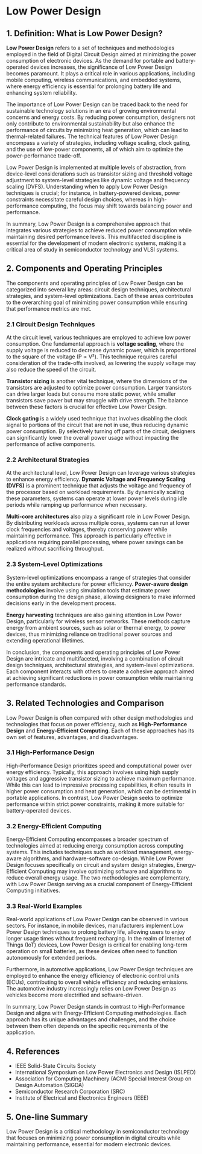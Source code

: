 # Low Power Design

## 1. Definition: What is **Low Power Design**?
**Low Power Design** refers to a set of techniques and methodologies employed in the field of Digital Circuit Design aimed at minimizing the power consumption of electronic devices. As the demand for portable and battery-operated devices increases, the significance of Low Power Design becomes paramount. It plays a critical role in various applications, including mobile computing, wireless communications, and embedded systems, where energy efficiency is essential for prolonging battery life and enhancing system reliability.

The importance of Low Power Design can be traced back to the need for sustainable technology solutions in an era of growing environmental concerns and energy costs. By reducing power consumption, designers not only contribute to environmental sustainability but also enhance the performance of circuits by minimizing heat generation, which can lead to thermal-related failures. The technical features of Low Power Design encompass a variety of strategies, including voltage scaling, clock gating, and the use of low-power components, all of which aim to optimize the power-performance trade-off.

Low Power Design is implemented at multiple levels of abstraction, from device-level considerations such as transistor sizing and threshold voltage adjustment to system-level strategies like dynamic voltage and frequency scaling (DVFS). Understanding when to apply Low Power Design techniques is crucial; for instance, in battery-powered devices, power constraints necessitate careful design choices, whereas in high-performance computing, the focus may shift towards balancing power and performance.

In summary, Low Power Design is a comprehensive approach that integrates various strategies to achieve reduced power consumption while maintaining desired performance levels. This multifaceted discipline is essential for the development of modern electronic systems, making it a critical area of study in semiconductor technology and VLSI systems.

## 2. Components and Operating Principles
The components and operating principles of Low Power Design can be categorized into several key areas: circuit design techniques, architectural strategies, and system-level optimizations. Each of these areas contributes to the overarching goal of minimizing power consumption while ensuring that performance metrics are met.

### 2.1 Circuit Design Techniques
At the circuit level, various techniques are employed to achieve low power consumption. One fundamental approach is **voltage scaling**, where the supply voltage is reduced to decrease dynamic power, which is proportional to the square of the voltage (P ∝ V²). This technique requires careful consideration of the trade-offs involved, as lowering the supply voltage may also reduce the speed of the circuit.

**Transistor sizing** is another vital technique, where the dimensions of the transistors are adjusted to optimize power consumption. Larger transistors can drive larger loads but consume more static power, while smaller transistors save power but may struggle with drive strength. The balance between these factors is crucial for effective Low Power Design.

**Clock gating** is a widely used technique that involves disabling the clock signal to portions of the circuit that are not in use, thus reducing dynamic power consumption. By selectively turning off parts of the circuit, designers can significantly lower the overall power usage without impacting the performance of active components.

### 2.2 Architectural Strategies
At the architectural level, Low Power Design can leverage various strategies to enhance energy efficiency. **Dynamic Voltage and Frequency Scaling (DVFS)** is a prominent technique that adjusts the voltage and frequency of the processor based on workload requirements. By dynamically scaling these parameters, systems can operate at lower power levels during idle periods while ramping up performance when necessary.

**Multi-core architectures** also play a significant role in Low Power Design. By distributing workloads across multiple cores, systems can run at lower clock frequencies and voltages, thereby conserving power while maintaining performance. This approach is particularly effective in applications requiring parallel processing, where power savings can be realized without sacrificing throughput.

### 2.3 System-Level Optimizations
System-level optimizations encompass a range of strategies that consider the entire system architecture for power efficiency. **Power-aware design methodologies** involve using simulation tools that estimate power consumption during the design phase, allowing designers to make informed decisions early in the development process.

**Energy harvesting** techniques are also gaining attention in Low Power Design, particularly for wireless sensor networks. These methods capture energy from ambient sources, such as solar or thermal energy, to power devices, thus minimizing reliance on traditional power sources and extending operational lifetimes.

In conclusion, the components and operating principles of Low Power Design are intricate and multifaceted, involving a combination of circuit design techniques, architectural strategies, and system-level optimizations. Each component interacts with others to create a cohesive approach aimed at achieving significant reductions in power consumption while maintaining performance standards.

## 3. Related Technologies and Comparison
Low Power Design is often compared with other design methodologies and technologies that focus on power efficiency, such as **High-Performance Design** and **Energy-Efficient Computing**. Each of these approaches has its own set of features, advantages, and disadvantages.

### 3.1 High-Performance Design
High-Performance Design prioritizes speed and computational power over energy efficiency. Typically, this approach involves using high supply voltages and aggressive transistor sizing to achieve maximum performance. While this can lead to impressive processing capabilities, it often results in higher power consumption and heat generation, which can be detrimental in portable applications. In contrast, Low Power Design seeks to optimize performance within strict power constraints, making it more suitable for battery-operated devices.

### 3.2 Energy-Efficient Computing
Energy-Efficient Computing encompasses a broader spectrum of technologies aimed at reducing energy consumption across computing systems. This includes techniques such as workload management, energy-aware algorithms, and hardware-software co-design. While Low Power Design focuses specifically on circuit and system design strategies, Energy-Efficient Computing may involve optimizing software and algorithms to reduce overall energy usage. The two methodologies are complementary, with Low Power Design serving as a crucial component of Energy-Efficient Computing initiatives.

### 3.3 Real-World Examples
Real-world applications of Low Power Design can be observed in various sectors. For instance, in mobile devices, manufacturers implement Low Power Design techniques to prolong battery life, allowing users to enjoy longer usage times without frequent recharging. In the realm of Internet of Things (IoT) devices, Low Power Design is critical for enabling long-term operation on small batteries, as these devices often need to function autonomously for extended periods.

Furthermore, in automotive applications, Low Power Design techniques are employed to enhance the energy efficiency of electronic control units (ECUs), contributing to overall vehicle efficiency and reducing emissions. The automotive industry increasingly relies on Low Power Design as vehicles become more electrified and software-driven.

In summary, Low Power Design stands in contrast to High-Performance Design and aligns with Energy-Efficient Computing methodologies. Each approach has its unique advantages and challenges, and the choice between them often depends on the specific requirements of the application.

## 4. References
- IEEE Solid-State Circuits Society
- International Symposium on Low Power Electronics and Design (ISLPED)
- Association for Computing Machinery (ACM) Special Interest Group on Design Automation (SIGDA)
- Semiconductor Research Corporation (SRC)
- Institute of Electrical and Electronics Engineers (IEEE)

## 5. One-line Summary
Low Power Design is a critical methodology in semiconductor technology that focuses on minimizing power consumption in digital circuits while maintaining performance, essential for modern electronic devices.